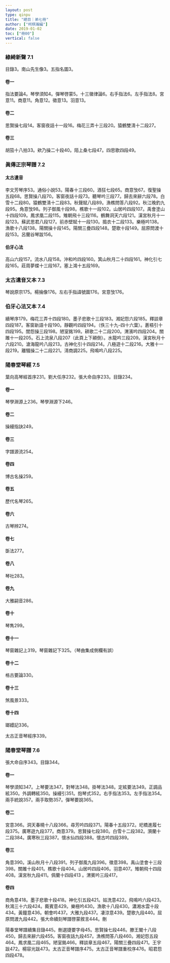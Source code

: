 ```yaml
---
layout: post
type: qinpu
title: "總目｜弟七冊"
author: ["柯棋瀚編"]
date: 2019-01-02
toc: ["冊00"]
vertical: false
---
```


### 綠綺新聲 7.1

目錄3。南山先生像3。五指名圖3。

#### 卷一

指法要論4。琴學須知4。彈琴啓蒙5。十三徽律論6。右手指法6。左手指法8。宮意11。商意11。角意12。徵意13。羽意13。

#### 卷二

思賢操七段14。客窗夜話十一段16。梅花三弄十三段20。猿鶴雙淸十二段27。

#### 卷三

胡笳十八拍33。欸乃操二十段40。陌上桑七段47。四思歌四段49。

### 眞傳正宗琴譜 7.2

#### 太古遺音

李文芳琴序53。通俗小說53。陽春十三段60。酒狂七段65。商意攷67。復聖操五段68。思賢操八段70。客窗夜話十段73。聽琴吟三段77。歸去來辭六段78。白雪十二段80。猿鶴雙淸十二段83。秋聲賦八段89。漁樵問答八段92。秋江晚釣九段95。角意攷98。列子御風十段98。樵歌十一段102。山居吟四段107。禹會塗山十四段109。鳳求凰二段115。雉朝飛十三段116。鶴舞洞天六段121。漢宮秋月十一段123。蘇武思君八段127。前赤壁賦十一段130。搗衣十二段133。樂極吟138。漁歌十八段138。陽關操十段145。陽關三疊四段148。楚歌十段149。屈原問渡十段153。呂蘭谷琴跋156。

#### 伯牙心法

高山六段157。流水八段158。沖和吟四段160。箕山秋月二十四段161。神化引七段165。莊周夢蝶十三段167。塞上鴻十五段169。

### 太古遺音又本 7.3

琴說原宗175。楊掄像176。左右手指諱號圖176。宮意攷176。

### 伯牙心法又本 7.4

續琴序179。梅花三弄十四段180。墨子悲歌十三段183。湘妃怨六段185。釋談章四段187。客窗新語十段190。靜觀吟四段194。（佚三十九–四十六葉）。蒼梧引十四段195。閨怨操三段198。陋室銘199。耕歌二十二段200。渭濱吟四段204。關雎十一段205。石上流泉八段207（此頁上下顚倒）。水龍吟三段209。漢宮秋月十六段210。滄海龍吟八段213。古神化引十四段214。八極遊十二段216。大雅十一段219。離騷操二十二段221。淸商調225。飛鳴吟八段225。

### 陽春堂琴經 7.5

葉向高琴經首序231。劉大任序232。張大命自序233。目錄234。

#### 卷一

琴學淵源上236。琴學淵源下246。

#### 卷二

操縵指訣249。

#### 卷三

字譜源流254。

#### 卷四

博古名操259。

#### 卷五

歷代名琴265。

#### 卷六

古琴辨274。

#### 卷七

斲法277。

#### 卷八

琴社283。

#### 卷九

大雅嗣音286。

#### 卷十

琴雋299。

#### 卷十一

琴窗雜記上319。琴窗雜記下325。（琴曲集成側欄有誤）

#### 卷十二

格古要論330。

#### 卷十三

煞風景333。

#### 卷十四

瑯嬛記336。

太古正音琴經序339。

### 陽春堂琴譜 7.6

張大命自序343。目錄344。

#### 卷一

琴學須知347。上琴要法347。對琴法348。掛琴法348。定絃要法349。正調品絃350。外調轉絃350。操縵引351。抱琴式352。右手指法353。左手指法354。兩手統說357。兩手取勢357。彈琴要說365。

#### 卷二

宮意366。洞天春曉十八段366。尋芳吟四段371。陽春十五段372。圯橋進履七段375。廣寒遊九段377。商意379。思賢操七段380。白雪十二段382。漪蘭十二段384。廣寒秋三段387。懷水仙四段388。懷古吟四段389。

#### 卷三

角意390。溪山秋月十八段391。列子御風九段396。徵意398。禹山塗會十三段398。關雎十段401。樵歌十段404。山居吟四段406。羽意407。雉朝飛十四段408。漢宮秋九段411。佩蘭十四段413 。渭賓吟三段417。

#### 卷四

商角意418。墨子悲歌十段418。神化引五段421。姑洗意422。飛鳴吟六段423。秋鴻三十六段424。蕤賓意429。樂極吟430。漁歌十八段430。瀟湘水雲十段434。黃鐘意436。朝會吟437。大雅九段437。凄涼意439。楚歌九段440。屈原問渡九段442。張大命續刻琴譜啓蒙敘言444。刪

陽春堂琴譜續集目錄445。刪選捷要字母45。思賢操七段446。滕王閣十八段450。歸去來辭六段455。客窗夜話九段457。漁樵問答八段460。湘妃怨五段464。鳳求凰二段465。陋室銘466。釋談章五段467。陽關三疊四段471。王宇跋472。楊容光跋473。太古正音琴譜序475。太古正音琴譜重校序476。昭君怨四段478。
